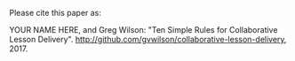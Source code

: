 Please cite this paper as:

YOUR NAME HERE, and Greg Wilson: "Ten Simple Rules for Collaborative Lesson Delivery".
http://github.com/gvwilson/collaborative-lesson-delivery, 2017.
